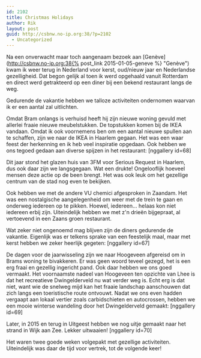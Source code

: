 ```yaml
---
id: 2102
title: Christmas Holidays
author: Rik
layout: post
guid: http://csbnw.no-ip.org:38/?p=2102
  - Uncategorized
---
```

Na een onverwacht maar toch aangenaam bezoek aan [Genève](http://csbnw.no-ip.org:38{% post_link 2015-01-05-geneve %} "Genève") kwam ik weer terug in Nederland voor kerst, oud/nieuw jaar en Nederlandse gezelligheid. Dat begon gelijk al toen ik werd opgehaald vanuit Rotterdam en direct werd getrakteerd op een diner bij een bekend restaurant langs de weg.

Gedurende de vakantie hebben we talloze activiteiten ondernomen waarvan ik er een aantal zal uitlichten.

Omdat Bram onlangs is verhuisd heeft hij zijn nieuwe woning gevuld met allerlei fraaie nieuwe meubelstukken. De topstukken komen bij de IKEA vandaan. Omdat ik ook voornemens ben om een aantal nieuwe spullen aan te schaffen, zijn we naar de IKEA in Haarlem gegaan. Het was een waar feest der herkenning en ik heb veel inspiratie opgedaan. Ook hebben we ons tegoed gedaan aan diverse spijzen in het restaurant:
[nggallery id=68]

Dit jaar stond het glazen huis van 3FM voor Serious Request in Haarlem, dus ook daar zijn we langsgegaan. Wat een drukte! Ongelooflijk hoeveel mensen deze actie op de been brengt. Het was ook leuk om het gezellige centrum van de stad nog even te bekijken.

Ook hebben we met de andere VU chemici afgesproken in Zaandam. Het was een nostalgische aangelegenheid om weer met de trein te gaan en onderweg iedereen op te pikken. Hoewel, iedereen... helaas kon niet iedereen erbij zijn. Uiteindelijk hebben we met z'n drieën bijgepraat, al vertoevend in een Zaans groen restaurant.

Wat zeker niet ongenoemd mag blijven zijn de diners gedurende de vakantie. Eigenlijk was er telkens sprake van een feestelijk maal, maar met kerst hebben we zeker heerlijk gegeten:
[nggallery id=67]

De dagen voor de jaarwisseling zijn we naar Hoogeveen afgereisd om in Brams woning te bivakkeren. Er was geen woord teveel gezegd, het is een erg fraai en gezellig ingericht pand. Ook daar hebben we ons goed vermaakt. Het voornaamste nadeel van Hoogeveen ten opzichte van Lhee is dat het recreatieve Dwingelderveld nu wat verder weg is. Echt erg is dat niet, want wie de snelweg mijd kan het fraaie landschap aanschouwen dat zich langs een toeristische route ontvouwt. Nadat we ons even hadden vergaapt aan lokaal vertier zoals carbidschieten en autocrossen, hebben we een mooie winterse wandeling door het Dwingelderveld gemaakt:
[nggallery id=69]

Later, in 2015 en terug in Uitgeest hebben we nog uitje gemaakt naar het strand in Wijk aan Zee. Lekker uitwaaien!
[nggallery id=70]

Het waren twee goede weken volgepakt met gezellige activiteiten. Uiteindelijk was daar de tijd voor vertrek, tot de volgende keer!